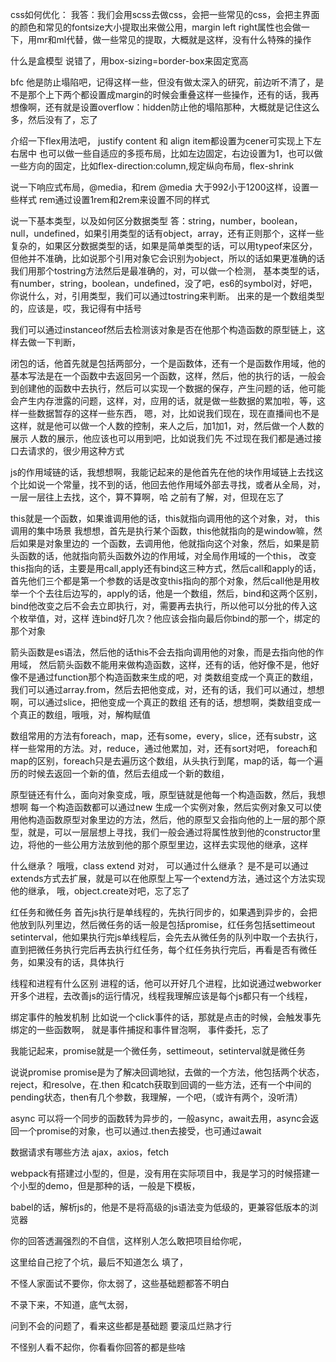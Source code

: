 css如何优化：
我答：我们会用scss去做css，会把一些常见的css，会把主界面的颜色和常见的fontsize大小提取出来做公用，margin left right属性也会做一下，用mr和ml代替，做一些常见的提取，大概就是这样，没有什么特殊的操作

什么是盒模型
说错了，用box-sizing=border-box来固定宽高

bfc
他是防止塌陷吧，记得这样一些，但没有做太深入的研究，前边听不清了，是不是那个上下两个都设置成margin的时候会重叠这样一些操作，还有的话，我再想像啊，还有就是设置overflow：hidden防止他的塌陷那种，大概就是记住这么多，然后没有了，忘了

介绍一下flex用法吧，
justify content 和 align item都设置为cener可实现上下左右居中
也可以做一些自适应的多揽布局，比如左边固定，右边设置为1，也可以做一些方向的固定，比如flex-direction:column,规定纵向布局，flex-shrink

说一下响应式布局，@media，和rem
@media 大于992小于1200这样，设置一些样式
rem通过设置1rem和2rem来设置不同的样式

说一下基本类型，以及如何区分数据类型
答：string，number，boolean，null，undefined，如果引用类型的话有object，array，还有正则那个，这样一些复杂的，如果区分数据类型的话，如果是简单类型的话，可以用typeof来区分，但他并不准确，比如说那个引用对象它会识别为object，所以的话如果更准确的话我们用那个tostring方法然后是最准确的，对，可以做一个检测，
基本类型的话，有number，string，boolean，undefined，没了吧，es6的symbol对，好吧，
你说什么，对，引用类型，我们可以通过tostring来判断。
出来的是一个数组类型的，应该是，哎，我记得有中括号

我们可以通过instanceof然后去检测该对象是否在他那个构造函数的原型链上，这样去做一下判断，

闭包的话，他首先就是包括两部分，一个是函数体，还有一个是函数作用域，他的基本写法是在一个函数中去返回另一个函数，这样，然后，他的执行的话，一般会到创建他的函数中去执行，然后可以实现一个数据的保存，产生问题的话，他可能会产生内存泄露的问题，这样，对，应用的话，就是做一些数据的累加啦，等，这样一些数据暂存的这样一些东西，
嗯，对，比如说我们现在，现在直播间也不是这样，就是他可以做一个人数的控制，来人之后，加1加1，对，然后做一个人数的展示
人数的展示，他应该也可以用到吧，比如说我们先
不过现在我们都是通过接口去请求的，很少用这种方式

js的作用域链的话，我想想啊，我能记起来的是他首先在他的块作用域链上去找这个比如说一个常量，找不到的话，他回去他作用域外部去寻找，或者从全局，对，一层一层往上去找，这个，算不算啊，哈
之前有了解，对，但现在忘了

this就是一个函数，如果谁调用他的话，this就指向调用他的这个对象，对，
this调用的集中场景
我想想，首先是执行某个函数，this他就指向的是window嘛，然后如果是对象里边的
一个函数，去调用他，他就指向这个对象，然后，如果是箭头函数的话，他就指向箭头函数外边的作用域，对全局作用域的一个this，
改变this指向的话，主要是用call,apply还有bind这三种方式，然后call和apply的话，首先他们三个都是第一个参数的话是改变this指向的那个对象，然后call他是用枚举一个个去往后边写的，apply的话，他是一个数组，然后，bind和这两个区别，bind他改变之后不会去立即执行，对，需要再去执行，所以他可以分批的传入这个枚举值，对，这样
连bind好几次？他应该会指向最后你bind的那一个，绑定的那个对象

箭头函数是es语法，然后他的话this不会去指向调用他的对象，而是去指向他的作用域，
然后箭头函数不能用来做构造函数，这样，还有的话，他好像不是，他好像不是通过function那个构造函数来生成的吧，对
类数组变成一个真正的数组，我们可以通过array.from，然后去把他变成，对，还有的话，我们可以通过，想想啊，可以通过slice，把他变成一个真正的数组
还有的话，想想啊，类数组变成一个真正的数组，哦哦，对，解构赋值

数组常用的方法有foreach，map，还有some，every，slice，还有substr，这样一些常用的方法。对，reduce，通过他累加，对，还有sort对吧，
foreach和map的区别，foreach只是去遍历这个数组，从头执行到尾，map的话，每一个遍历的时候去返回一个新的值，然后去组成一个新的数组，

原型链还有什么，面向对象变成，哦，原型链就是他每一个构造函数，然后，我想想啊
每一个构造函数都可以通过new 生成一个实例对象，然后实例对象又可以使用他构造函数原型对象里边的方法，然后，他的原型又会指向他的上一层的那个原型，就是，可以一层层想上寻找，我们一般会通过将属性放到他的constructor里边，将他的一些公用方法放到他的那个原型里边，这样去实现他的继承，这样

什么继承？ 哦哦，class extend 对对，
可以通过什么继承？
是不是可以通过extends方式去扩展，就是可以在他原型上写一个extend方法，通过这个方法实现他的继承，
哦，object.create对吧，忘了忘了

红任务和微任务
首先js执行是单线程的，先执行同步的，如果遇到异步的，会把他放到队列里边，然后微任务的话一般是包括promise，红任务包括settimeout setinterval，他如果执行完js单线程后，会先去从微任务的队列中取一个去执行，直到把微任务执行完后再去执行红任务，每个红任务执行完后，再看是否有微任务，如果没有的话，具体执行

线程和进程有什么区别
进程的话，他可以开好几个进程，比如说通过webworker开多个进程，去改善js的运行情况，线程我理解应该是每个js都只有一个线程，

绑定事件的触发机制
比如说一个click事件的话，那就是点击的时候，会触发事先绑定的一些函数啊，
就是事件捕捉和事件冒泡啊，
事件委托，忘了

我能记起来，promise就是一个微任务，settimeout，setinterval就是微任务

说说promise
promise是为了解决回调地狱，去做的一个方法，他包括两个状态， reject，和resolve，在.then 和catch获取到回调的一些方法，还有一个中间的pending状态，then有几个参数，我理解，一个吧，（或许有两个，没听清）

async 可以将一个同步的函数转为异步的，一般async，await去用，async会返回一个promise的对象，也可以通过.then去接受，也可通过await

数据请求有哪些方法
ajax，axios，fetch

webpack有搭建过小型的，但是，没有用在实际项目中，我是学习的时候搭建一个小型的demo，但是那种的话，一般是下模板，

babel的话，解析js的，他是不是将高级的js语法变为低级的，更兼容低版本的浏览器





你的回答透漏强烈的不自信，这样别人怎么敢把项目给你呢，

这里给自己挖了个坑，最后不知道怎么
填了，

不怪人家面试不要你，你太弱了，这些基础题都答不明白

不录下来，不知道，底气太弱，


问到不会的问题了，看来这些都是基础题
要滚瓜烂熟才行

不怪别人看不起你，你看看你回答的都是些啥
